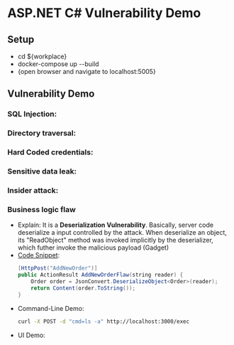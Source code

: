 # ASP.NET C\# Vulnerability Demo

## Setup
* cd ${workplace}
* docker-compose up --build
* {open browser and navigate to localhost:5005}

## Vulnerability Demo

### SQL Injection:

### Directory traversal:

### Hard Coded credentials:

### Sensitive data leak:

### Insider attack:

### Business logic flaw
- Explain: It is a **Deserialization Vulnerability**. 
Basically, server code deserialize a input controlled by the attack.
When deserialize an object, its "ReadObject" method was invoked implicitly by the deserializer,
which futher invoke the malicious payload (Gadget)
- [Code Snippet](https://gitlab.com/irobert0126/aspdotnet_csharp_vuln_demo/tree/master/SqlInjection/Controllers/OrderController.cs):
    ```java
    [HttpPost("AddNewOrder")]
    public ActionResult AddNewOrderFlaw(string reader) {
        Order order = JsonConvert.DeserializeObject<Order>(reader);
        return Content(order.ToString());
    }
    ```
- Command-Line Demo:
    ```sh
    curl -X POST -d "cmd=ls -a" http://localhost:3000/exec
    ```
- UI Demo:
